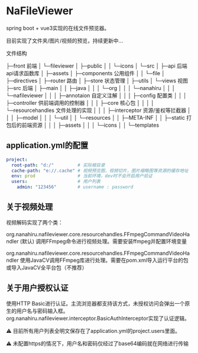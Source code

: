 # NaFileViewer

spring boot + vue3实现的在线文件预览器。

目前实现了文件夹/图片/视频的预览，持续更新中...

文件结构

├─front  前端
│  └─fileviewer
│      ├─public 
│      │  └─icons
│      └─src
│          ├─api 后端api请求函数库
│          ├─assets
│          ├─components  公用组件
│          │  └─file
│          ├─directives 
│          ├─router 路由
│          ├─store  状态管理
│          ├─utils
│          └─views 视图
├─src 后端
│  ├─main
│  │  ├─java
│  │  │  └─org
│  │  │      └─nanahiru
│  │  │          └─nafileviewer
│  │  │              ├─annotaion 自定义注解
│  │  │              ├─config 配置类
│  │  │              ├─controller 供前端调用的控制器
│  │  │              ├─core 核心包
│  │  │              │  └─resourcehandles 文件处理的实现
│  │  │              ├─interceptor 资源/鉴权等拦截器
│  │  │              ├─model
│  │  │              └─util
│  │  └─resources
│  │      ├─META-INF
│  │      ├─static 打包后的前端资源
│  │      │  ├─assets
│  │      │  └─icons
│  │      └─templates



## application.yml的配置

```yaml
project:
  root-path: "d:/" 		   # 实际根目录
  cache-path: "e://.cache" # 视频预览图，视频切片，图片缩略图等资源的缓存地址
  env: prod				   # 当前环境，dev时不会开启用户验证
  users:				   # 用户列表
    admin: "123456"		   # username : password
```



## 关于视频处理

视频解码实现了两个类：

org.nanahiru.nafileviewer.core.resourcehandles.FFmpegCommandVideoHandler (默认) 调用FFmpeg命令进行视频处理。需要安装ffmpeg并配置环境变量

org.nanahiru.nafileviewer.core.resourcehandles.FFmpegCommandVideoHandler 使用JavaCV调用FFmpeg库进行处理。需要在pom.xml导入运行平台的包或导入JavaCV全平台包（不推荐）



## 关于用户授权认证

使用HTTP Basic进行认证。主流浏览器都支持该方式，未授权访问会弹出一个原生的用户名与密码输入框。
org.nanahiru.nafileviewer.interceptor.BasicAuthInterceptor实现了认证逻辑。

⚠️ 目前所有用户列表全明文保存在了application.yml的project.users里面。

⚠️ 未配置https的情况下，用户名和密码仅经过了base64编码就在网络进行传输
